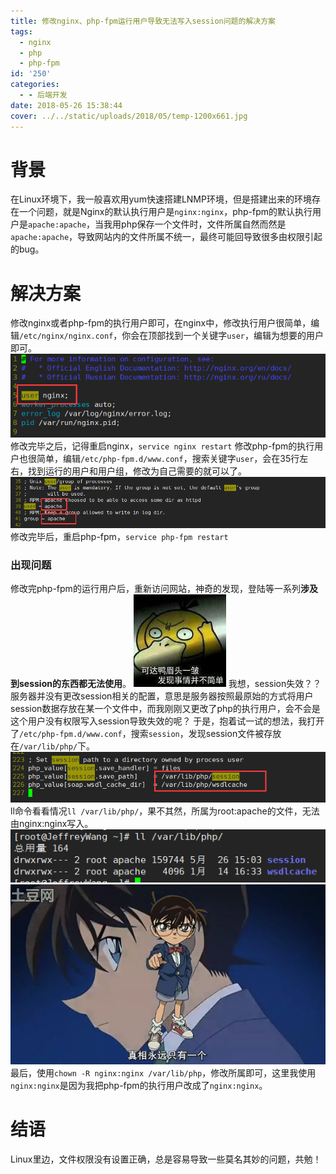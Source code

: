 ```yaml
---
title: 修改nginx、php-fpm运行用户导致无法写入session问题的解决方案
tags:
  - nginx
  - php
  - php-fpm
id: '250'
categories:
  - - 后端开发
date: 2018-05-26 15:38:44
cover: ../../static/uploads/2018/05/temp-1200x661.jpg
---
```


# 背景

在Linux环境下，我一般喜欢用yum快速搭建LNMP环境，但是搭建出来的环境存在一个问题，就是Nginx的默认执行用户是`nginx:nginx`，php-fpm的默认执行用户是`apache:apache`，当我用php保存一个文件时，文件所属自然而然是`apache:apache`，导致网站内的文件所属不统一，最终可能回导致很多由权限引起的bug。

# 解决方案

修改nginx或者php-fpm的执行用户即可，在nginx中，修改执行用户很简单，编辑`/etc/nginx/nginx.conf`，你会在顶部找到一个关键字`user`，编辑为想要的用户即可。 ![](../static/uploads/2018/05/dd4e4ed8ca2e33a08e6ba02369c85648.png) 修改完毕之后，记得重启nginx，`service nginx restart` 修改php-fpm的执行用户也很简单，编辑`/etc/php-fpm.d/www.conf`，搜索关键字`user`，会在35行左右，找到运行的用户和用户组，修改为自己需要的就可以了。 ![](../static/uploads/2018/05/616c5c587571a29a73e378fcf5685c0d.png) 修改完毕后，重启php-fpm，`service php-fpm restart`

### 出现问题

修改完php-fpm的运行用户后，重新访问网站，神奇的发现，登陆等一系列**涉及到session的东西都无法使用**。 ![](../static/uploads/2018/05/fd35585636cf0d92897c9e5df5cb8a89.png) 我想，session失效？？服务器并没有更改session相关的配置，意思是服务器按照最原始的方式将用户session数据存放在某一个文件中，而我刚刚又更改了php的执行用户，会不会是这个用户没有权限写入session导致失效的呢？ 于是，抱着试一试的想法，我打开了`/etc/php-fpm.d/www.conf`，搜索`session`，发现session文件被存放在`/var/lib/php/`下。 ![](../static/uploads/2018/05/d33afac706489588a4867aa70b6b5973.png) ll命令看看情况`ll /var/lib/php/`，果不其然，所属为root:apache的文件，无法由nginx:nginx写入。 ![](../static/uploads/2018/05/5dd24ca6e70c7c5163fafe41a073b9b1.png) ![](../static/uploads/2018/05/2bbef8dfd3aafc2ecc85c94350f7f593.png) 最后，使用`chown -R nginx:nginx /var/lib/php`，修改所属即可，这里我使用`nginx:nginx`是因为我把php-fpm的执行用户改成了`nginx:nginx`。

# 结语

Linux里边，文件权限没有设置正确，总是容易导致一些莫名其妙的问题，共勉！